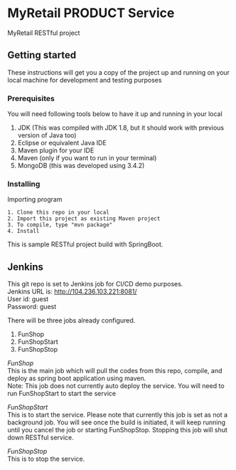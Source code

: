 # MyRetail PRODUCT Service
MyRetail RESTful project

## Getting started
These instructions will get you a copy of the project up and running on your local machine for development and testing purposes  
  
### Prerequisites
You will need following tools below to have it up and running in your local  
1. JDK (This was compiled with JDK 1.8, but it should work with previous version of Java too)  
2. Eclipse or equivalent Java IDE  
3. Maven plugin for your IDE  
4. Maven (only if you want to run in your terminal)  
5. MongoDB (this was developed using 3.4.2)  

### Installing
 Importing program
```
1. Clone this repo in your local  
2. Import this project as existing Maven project
3. To compile, type "mvn package"
4. Install 
```

This is sample RESTful project build with SpringBoot. 

## Jenkins
This git repo is set to Jenkins job for CI/CD demo purposes.  
Jenkins URL is: http://104.236.103.221:8081/  
User id: guest  
Password: guest  
  
There will be three jobs already configured.  
1. FunShop  
2. FunShopStart  
3. FunShopStop  

<i>FunShop</i>  
This is the main job which will pull the codes from this repo, compile, and deploy as spring boot application using maven.  
Note: This job does not currently auto deploy the service. You will need to run FunShopStart to start the service  
  
<i>FunShopStart</i>  
This is to start the service. Please note that currently this job is set as not a background job. You will see once the build is initiated, it will keep running until you cancel the job or starting FunShopStop. Stopping this job will shut down RESTful service.  

<i>FunShopStop</i>  
This is to stop the service.  

